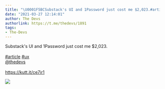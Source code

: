 ```yaml
---
title: "\U0001F5BCSubstack's UI and 1Password just cost me $2,023.#article #ux@thedevshttps://kutt.it/ce7ir1"
date: "2021-03-27 12:14:01"
author: The Devs
authorlink: https://t.me/thedevs/1891
tags:
- The-Devs
---
```

<p>Substack's UI and 1Password just cost me $2,023.<br><br><a href="https://t.me/thedevs/1891?q=%23article">#article</a> <a href="https://t.me/thedevs/1891?q=%23ux">#ux</a><br><a href="https://t.me/thedevs" target="_blank">@thedevs</a><br><br><a href="https://kutt.it/ce7ir1" target="_blank" rel="noopener">https://kutt.it/ce7ir1</a></p><img src="https://cdn4.telesco.pe/file/SCx_4c-C-vWtGoIQK7X6iM8Epk4AsTjfCDNv3U5kjiZi-13Q_au4IbZxJiQg1ndT1aH3ZS1UQrIo5STA_necR0ltnj4ucpOmEBv_6ca7OqJEzS0gl62c8WEZ3xxjaieQ_4lp_yLeCa8pP9Vp-98nIMIG885w7nZeLgBZezB4rKWFfrbat-jIzSZPKNo9AH5E6pzM-Wgxm80iIuHFTtRi1VvTa86OkbnDz3t4kcWJI49NoGn6eF8F_s8xsvzSvCVqWTN4X_eClJrtSGuHSvpSnx8h55apiTeWuWmxDiQ0bSoXUMchIsqH2FUzWk50EDd-gIiEMIde4RpBOuk1IIsY4w.jpg" referrerpolicy="no-referrer">